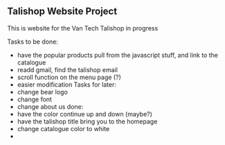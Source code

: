 Talishop Website Project
---

This is website for the Van Tech Talishop in progress 

Tasks to be done:
- have the popular products pull from the javascript stuff, and link to the catalogue
- readd gmail, find the talishop email
- scroll function on the menu page (?)
- easier modification
Tasks for later:
- change bear logo
- change font
- change about us
done:
- have the color continue up and down (maybe?)
- have the talishop title bring you to the homepage
- change catalogue color to white
- 
